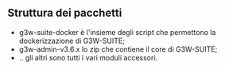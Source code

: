 ## Struttura dei pacchetti
- g3w-suite-docker è l'insieme degli script che permettono la dockerizzazione di G3W-SUITE; 
- g3w-admin-v3.6.x lo zip che contiene il core di G3W-SUITE; 
-  .. gli altri sono tutti i vari moduli accessori. 
